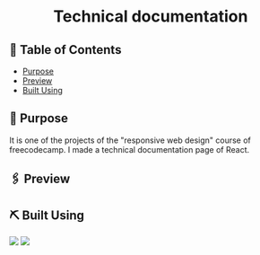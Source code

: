 <h1 align="center">Technical documentation</h1>
 
## 📝 Table of Contents
- [Purpose](#purpose)
- [Preview](#preview)
- [Built Using](#built_using)

## 🧐 Purpose <a name = "purpose"></a>
It is one of the projects of the "responsive web design" course of freecodecamp. I made a technical documentation page of React. 

## 🖇 Preview <a name="preview"></a>

## ⛏️ Built Using <a name = "built_using"></a>
[<img src="https://img.shields.io/badge/html-e34c26?style=for-the-badge&logo=html&logoColor=FFFFFF" />](https://es.wikipedia.org/wiki/HTML)
[<img src="https://img.shields.io/badge/css-264de4?style=for-the-badge&logo=css&logoColor=FFFFFF" />](https://es.wikipedia.org/wiki/CSS)
